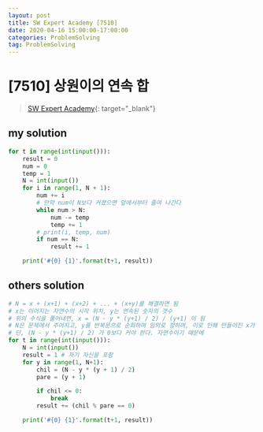 ```yaml
---
layout: post
title: SW Expert Academy [7510]
date: 2020-04-16 15:00:00-17:00:00
categories: ProblemSolving
tag: ProblemSolving
---
```


# [7510] 상원이의 연속 합
> [SW Expert Academy](https://swexpertacademy.com/main/main.do){: target="_blank"}

## my solution
```python
for t in range(int(input())):
    result = 0
    num = 0
    temp = 1
    N = int(input())
    for i in range(1, N + 1):
        num += i
        # 만약 num이 N보다 커졌으면 앞에서부터 줄여 나간다
        while num > N:
            num -= temp
            temp += 1
        # print(i, temp, num)
        if num == N:
            result += 1

    print('#{0} {1}'.format(t+1, result))
```

## others solution
```python
# N = x + (x+1) + (x+2) + ... + (x+y)를 해결하면 됨
# x는 이어지는 자연수의 시작 위치, y는 연속된 숫자의 갯수
# 위의 수식을 풀어내면, x = (N - y * (y+1) / 2) / (y+1) 이 됨
# N은 문제에서 주어지고, y를 반복문으로 순회하며 임의로 정하며, 이로 인해 만들어진 x가 정수인지 파악
# 단, (N - y * (y+1) / 2) 가 0보다 커야 한다. 자연수이기 때문에
for t in range(int(input())):
    N = int(input())
    result = 1 # 자기 자신을 포함
    for y in range(1, N+1):
        chil = (N - y * (y + 1) / 2)
        pare = (y + 1)

        if chil <= 0:
            break
        result += (chil % pare == 0)

    print('#{0} {1}'.format(t+1, result))
```
